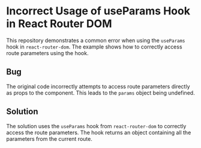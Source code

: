 # Incorrect Usage of useParams Hook in React Router DOM
This repository demonstrates a common error when using the `useParams` hook in `react-router-dom`. The example shows how to correctly access route parameters using the hook.

## Bug
The original code incorrectly attempts to access route parameters directly as props to the component. This leads to the `params` object being undefined.

## Solution
The solution uses the `useParams` hook from `react-router-dom` to correctly access the route parameters. The hook returns an object containing all the parameters from the current route.